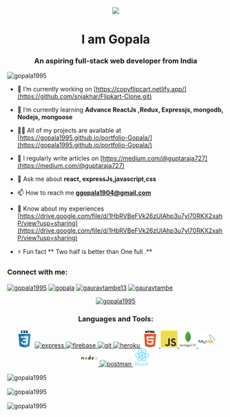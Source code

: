 

<div align="center"> <img src="https://media.giphy.com/media/hvRJCLFzcasrR4ia7z/giphy.gif" width="25px"><h1>I am Gopala</h1></div>
<h3 align="center" font-family="Roboto">An aspiring full-stack web developer from India</h3>

<p align="left"> <img src="https://komarev.com/ghpvc/?username=gopala1995&label=Profile%20views&color=0e75b6&style=flat" alt="gopala1995" /> </p>

- 🔭 I’m currently working on [https://copyflipcart.netlify.app/](https://github.com/snjakhar/Flipkart-Clone.git)

- 🌱 I’m currently learning **Advance ReactJs ,Redux, Expressjs, mongodb, Nodejs, mongoose**

- 👨‍💻 All of my projects are available at [https://gopala1995.github.io/portfolio-Gopala/](https://gopala1995.github.io/portfolio-Gopala/)

- 📝 I regularly write articles on [https://medium.com/@guptaraja727](https://medium.com/@guptaraja727)

- 💬 Ask me about **react, expressJs,javascript,css**

- 📫 How to reach me **ggopala1904@gmail.com**

- 📄 Know about my experiences [https://drive.google.com/file/d/1HbRVBeFVk26zUlAhp3u7yl70RKX2xahP/view?usp=sharing](https://drive.google.com/file/d/1HbRVBeFVk26zUlAhp3u7yl70RKX2xahP/view?usp=sharing)

- ⚡ Fun fact ** Two half is better than One full .**

<h3 align="left">Connect with me:</h3>
<p align="left">
<a href="https://twitter.com/gopalagupta123" target="blank"><img align="center" src="https://raw.githubusercontent.com/rahuldkjain/github-profile-readme-generator/master/src/images/icons/Social/twitter.svg" alt="gopala1995" height="30" width="40" /></a>
<a href="https://www.linkedin.com/in/gopala-b8185b211/" target="blank"><img align="center" src="https://raw.githubusercontent.com/rahuldkjain/github-profile-readme-generator/master/src/images/icons/Social/linked-in-alt.svg" alt="gopala" height="30" width="40" /></a>
<a href="https://www.instagram.com/imgopala13/" target="blank"><img align="center" src="https://raw.githubusercontent.com/rahuldkjain/github-profile-readme-generator/master/src/images/icons/Social/instagram.svg" alt="gauravtambe13" height="30" width="40" /></a>
<a href="https://www.hackerrank.com/guptaraja727" target="blank"><img align="center" src="https://raw.githubusercontent.com/rahuldkjain/github-profile-readme-generator/master/src/images/icons/Social/hackerrank.svg" alt="gauravtambe" height="30" width="40" /></a>

</p> 
<p align="center" display="flex" justify-contents="space-betwwn"> <a href="https://github.com/ryo-ma/github-profile-trophy"><img src="https://github-profile-trophy.vercel.app/?username=gopala1995" alt="gopala1995" /></a> </p>



<h3 align="center">Languages and Tools:</h3>
<div display="flex" justify-contents="space-between" width="100%" align="center"><img src="https://raw.githubusercontent.com/devicons/devicon/master/icons/css3/css3-original-wordmark.svg" alt="css3" width="40" height="40"/> </a> <a href="https://expressjs.com" target="_blank" rel="noreferrer"> <img  src="https://img.favpng.com/16/8/20/node-js-npm-javascript-express-js-png-favpng-N3Dbv2aJzw4MpBe0NuqqDHeQf.jpg" alt="express" width="40" height="40"/> </a> <a href="https://firebase.google.com/" target="_blank" rel="noreferrer"> <img src="https://www.vectorlogo.zone/logos/firebase/firebase-icon.svg" alt="firebase" width="40" height="40"/> </a> <a href="https://git-scm.com/" target="_blank" rel="noreferrer"> <img src="https://www.vectorlogo.zone/logos/git-scm/git-scm-icon.svg" alt="git" width="40" height="40"/> </a> <a href="https://heroku.com" target="_blank" rel="noreferrer"> <img src="https://www.vectorlogo.zone/logos/heroku/heroku-icon.svg" alt="heroku" width="40" height="40"/> </a> <a href="https://www.w3.org/html/" target="_blank" rel="noreferrer"> <img src="https://raw.githubusercontent.com/devicons/devicon/master/icons/html5/html5-original-wordmark.svg" alt="html5" width="40" height="40"/> </a> <a href="https://developer.mozilla.org/en-US/docs/Web/JavaScript" target="_blank" rel="noreferrer"> <img src="https://raw.githubusercontent.com/devicons/devicon/master/icons/javascript/javascript-original.svg" alt="javascript" width="40" height="40"/> </a> <a href="https://www.mongodb.com/" target="_blank" rel="noreferrer"> <img src="https://raw.githubusercontent.com/devicons/devicon/master/icons/mongodb/mongodb-original-wordmark.svg" alt="mongodb" width="40" height="40"/> </a> <a href="https://www.mysql.com/" target="_blank" rel="noreferrer"> <img src="https://raw.githubusercontent.com/devicons/devicon/master/icons/mysql/mysql-original-wordmark.svg" alt="mysql" width="40" height="40"/> </a> <a href="https://nodejs.org" target="_blank" rel="noreferrer"> <img src="https://raw.githubusercontent.com/devicons/devicon/master/icons/nodejs/nodejs-original-wordmark.svg" alt="nodejs" width="40" height="40"/> </a> <a href="https://postman.com" target="_blank" rel="noreferrer"> <img src="https://www.vectorlogo.zone/logos/getpostman/getpostman-icon.svg" alt="postman" width="40" height="40"/> </a>  <a href="https://reactjs.org/" target="_blank" rel="noreferrer"> <img src="https://raw.githubusercontent.com/devicons/devicon/master/icons/react/react-original-wordmark.svg" alt="react" width="40" height="40"/> </a>  </div>





<p><img align="center" src="https://github-readme-stats.vercel.app/api/top-langs?username=gopala1995&show_icons=true&locale=en&layout=compact&theme=gotham" alt="gopala1995" /></p>

<p > <img align="center" src="https://github-readme-stats.vercel.app/api?username=gopala1995&show_icons=true&locale=en&layout=compact&theme=gotham" alt="gopala1995" /></p>

<p><img align="center" src="https://github-readme-streak-stats.herokuapp.com/?user=gopala1995&show_icons=true&locale=en&layout=compact&theme=gotham" alt="gopala1995" /></p>


